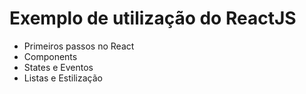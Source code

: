 # Exemplo de utilização do ReactJS

* Primeiros passos no React
* Components
* States e Eventos
* Listas e Estilização
